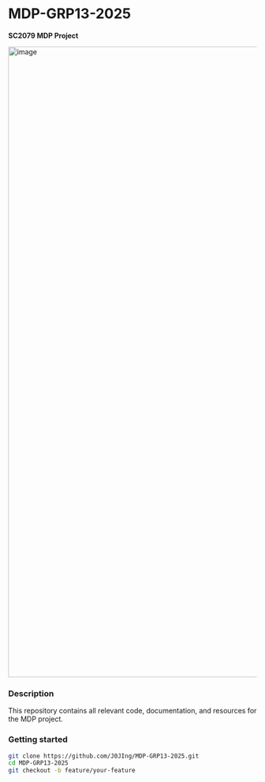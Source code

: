 # MDP-GRP13-2025
**SC2079 MDP Project**

<img width="1280" height="1280" alt="image" src="https://github.com/user-attachments/assets/9a384fd8-27df-4e32-be4d-53887f9ed5b8" />


### Description
This repository contains all relevant code, documentation, and resources for the MDP project.

### Getting started
```bash
git clone https://github.com/J0JIng/MDP-GRP13-2025.git
cd MDP-GRP13-2025
git checkout -b feature/your-feature
```

